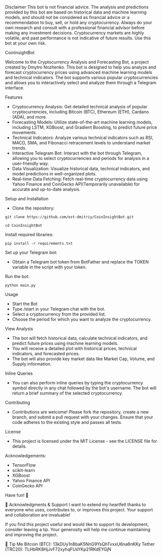
Disclaimer
This bot is not financial advice. The analysis and predictions provided by this bot are based on historical data and machine learning models, and should not be considered as financial advice or a recommendation to buy, sell, or hold any cryptocurrency. Always do your own research and consult with a professional financial advisor before making any investment decisions. Cryptocurrency markets are highly volatile, and past performance is not indicative of future results. Use this bot at your own risk.



CoinInsightBot 

Welcome to the Cryptocurrency Analysis and Forecasting Bot, a project created by Dmytro Nozhenko. This bot is designed to help you analyze and forecast cryptocurrency prices using advanced machine learning models and technical indicators. The bot supports various popular cryptocurrencies and allows you to interactively select and analyze them through a Telegram interface.

Features
- Cryptocurrency Analysis: Get detailed technical analysis of popular cryptocurrencies, including Bitcoin (BTC), Ethereum (ETH), Cardano (ADA), and more.
- Forecasting Models: Utilize state-of-the-art machine learning models, including LSTM, XGBoost, and Gradient Boosting, to predict future price movements.
- Technical Indicators: Analyze various technical indicators such as RSI, MACD, SMA, and Fibonacci retracement levels to understand market trends.
- Interactive Telegram Bot: Interact with the bot through Telegram, allowing you to select cryptocurrencies and periods for analysis in a user-friendly way.
- Data Visualization: Visualize historical data, technical indicators, and model predictions in well-organized plots.
- Real-time Data Fetching: Fetch real-time cryptocurrency data using Yahoo Finance and CoinGecko API(Temporarily unavailable) for accurate and up-to-date analysis.

Setup and Installation
- Clone the repository:

```git clone https://github.com/ost-dmitriy/CoinInsightBot.git```

```cd CoinInsightBot```

Install required libraries:

```pip install -r requirements.txt```

Set up your Telegram bot:
- Obtain a Telegram bot token from BotFather and replace the TOKEN variable in the script with your token.

Run the bot:

```python main.py```

Usage
- Start the Bot
- Type /start in your Telegram chat with the bot.
- Select a cryptocurrency from the provided list.
- Choose the period for which you want to analyze the cryptocurrency.

View Analysis
- The bot will fetch historical data, calculate technical indicators, and predict future prices using machine learning models.
- You will receive a detailed plot with historical prices, technical indicators, and forecasted prices.
- The bot will also provide key market data like Market Cap, Volume, and Supply information.

Inline Queries
- You can also perform inline queries by typing the cryptocurrency symbol directly in any chat followed by the bot's username. The bot will return a brief summary of the selected cryptocurrency.

Contributing
- Contributions are welcome! Please fork the repository, create a new branch, and submit a pull request with your changes. Ensure that your code adheres to the existing style and passes all tests.

License
- This project is licensed under the MIT License - see the LICENSE file for details.

Acknowledgements:
- TensorFlow
- scikit-learn
- XGBoost
- Yahoo Finance API
- CoinGecko API

Have fun! 🚀

🙏 Acknowledgments & Support
I want to extend my heartfelt thanks to everyone who uses, contributes to, or improves this project. Your support and collaboration are invaluable!

If you find this project useful and would like to support its development, consider leaving a tip. Your generosity will help me continue maintaining and improving the project.

💸 Tip Me
Bitcoin (BTC): 13kDUy1n8baK5NnG9YsQhTvxxU6na6nKKy
Tether (TRC20): TLHbRK8HjJvF72xyhqFUsYKp21RKdEYGjN
